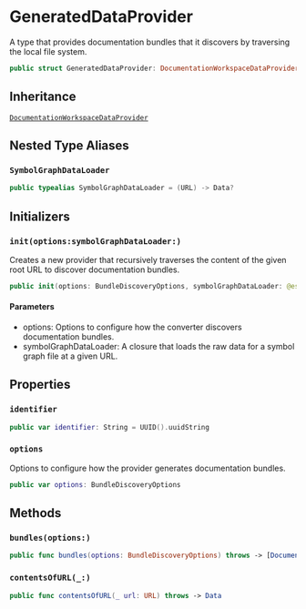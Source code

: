 # GeneratedDataProvider

A type that provides documentation bundles that it discovers by traversing the local file system.

``` swift
public struct GeneratedDataProvider: DocumentationWorkspaceDataProvider 
```

## Inheritance

[`DocumentationWorkspaceDataProvider`](/DocumentationWorkspaceDataProvider)

## Nested Type Aliases

### `SymbolGraphDataLoader`

``` swift
public typealias SymbolGraphDataLoader = (URL) -> Data?
```

## Initializers

### `init(options:symbolGraphDataLoader:)`

Creates a new provider that recursively traverses the content of the given root URL to discover documentation bundles.

``` swift
public init(options: BundleDiscoveryOptions, symbolGraphDataLoader: @escaping SymbolGraphDataLoader) throws 
```

#### Parameters

  - options: Options to configure how the converter discovers documentation bundles.
  - symbolGraphDataLoader: A closure that loads the raw data for a symbol graph file at a given URL.

## Properties

### `identifier`

``` swift
public var identifier: String = UUID().uuidString
```

### `options`

Options to configure how the provider generates documentation bundles.

``` swift
public var options: BundleDiscoveryOptions
```

## Methods

### `bundles(options:)`

``` swift
public func bundles(options: BundleDiscoveryOptions) throws -> [DocumentationBundle] 
```

### `contentsOfURL(_:)`

``` swift
public func contentsOfURL(_ url: URL) throws -> Data 
```
